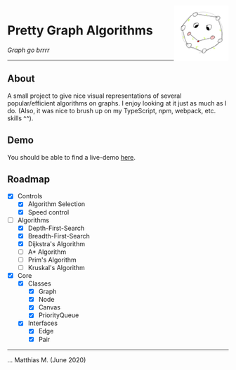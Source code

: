 <img align="right" src="media/graphs.png" width="125" height="125" />

# Pretty Graph Algorithms
_Graph go brrrr_

---

## About

A small project to give nice visual representations of several popular/efficient algorithms on graphs. I enjoy looking at it just as much as I do. (Also, it was nice to brush up on my TypeScript, npm, webpack, etc. skills ^^).

## Demo

You should be able to find a live-demo [here](https://mattmoony.github.io/pretty-graph-algorithms).

## Roadmap

* [x] Controls
  * [x] Algorithm Selection
  * [x] Speed control
* [ ] Algorithms
  * [x] Depth-First-Search
  * [x] Breadth-First-Search
  * [x] Dijkstra's Algorithm
  * [ ] A* Algorithm
  * [ ] Prim's Algorithm
  * [ ] Kruskal's Algorithm
* [x] Core
  * [x] Classes
    * [x] Graph
    * [x] Node
    * [x] Canvas
    * [x] PriorityQueue
  * [x] Interfaces
    * [x] Edge
    * [x] Pair

---

... Matthias M. (June 2020)
